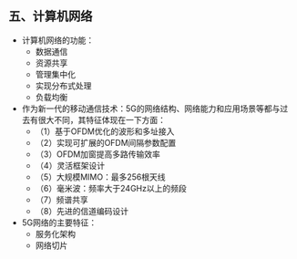 ## 五、计算机网络
- 计算机网络的功能：
	- 数据通信
	- 资源共享
	- 管理集中化
	- 实现分布式处理
	- 负载均衡
- 作为新一代的移动通信技术：5G的网络结构、网络能力和应用场景等都与过去有很大不同，其特征体现在一下方面：
	- （1）基于OFDM优化的波形和多址接入
	- （2）实现可扩展的OFDM间隔参数配置
	- （3）OFDM加窗提高多路传输效率
	- （4）灵活框架设计
	- （5）大规模MIMO：最多256根天线
	- （6）毫米波：频率大于24GHz以上的频段
	- （7）频谱共享
	- （8）先进的信道编码设计
- 5G网络的主要特征：	
	- 服务化架构
	- 网络切片